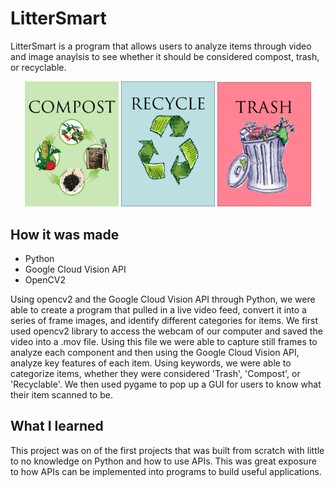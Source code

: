 # LitterSmart

LitterSmart is a program that allows users to analyze items through video and image anaylsis to see whether it should be considered compost, trash, or recyclable.

<p align="center">
  <img src="./compost.png" alt="Kota Enokida Portfolio 1" width="150">
  <img src="./recycle.png" alt="Kota Enokida Portfolio 1" width="150">
  <img src="./trash.png" alt="Kota Enokida Portfolio 1" width="150">
</p>

## How it was made

- Python
- Google Cloud Vision API
- OpenCV2

Using opencv2 and the Google Cloud Vision API through Python, we were able to create a program that pulled in a live video feed, convert it into a series of frame images, and identify different categories for items. We first used opencv2 library to access the webcam of our computer and saved the video into a .mov file. Using this file we were able to capture still frames to analyze each component and then using the Google Cloud Vision API, analyze key features of each item. Using keywords, we were able to categorize items, whether they were considered 'Trash', 'Compost', or 'Recyclable'. We then used pygame to pop up a GUI for users to know what their item scanned to be.

## What I learned

This project was on of the first projects that was built from scratch with little to no knowledge on Python and how to use APIs. This was great exposure to how APIs can be implemented into programs to build useful applications. 